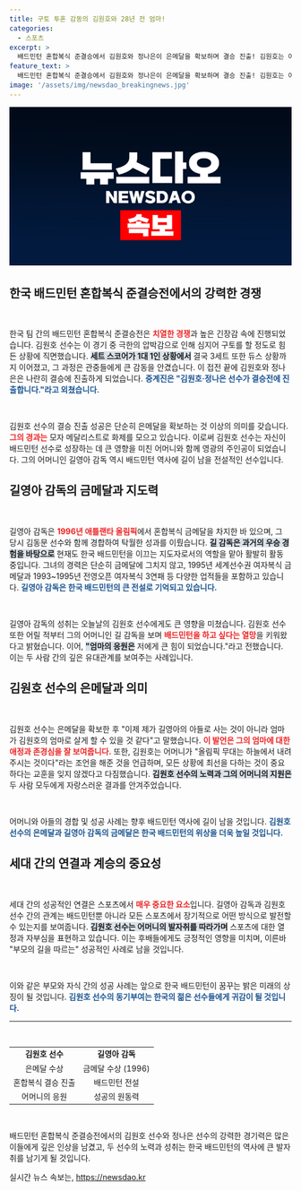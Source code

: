 ```yaml
---
title: 구토 투혼 감동의 김원호와 28년 전 엄마!
categories:
  - 스포츠
excerpt: >
  배드민턴 혼합복식 준결승에서 김원호와 정나은이 은메달을 확보하며 결승 진출! 김원호는 어머니의 꿈을 이어가며 모자 메달리스트로 화제를 모으고 있습니다. 그들의 감동적인 이야기와 치열한 경기가 놓치기 아까운 이유!
feature_text: >
  배드민턴 혼합복식 준결승에서 김원호와 정나은이 은메달을 확보하며 결승 진출! 김원호는 어머니의 꿈을 이어가며 모자 메달리스트로 화제를 모으고 있습니다. 그들의 감동적인 이야기와 치열한 경기가 놓치기 아까운 이유!
image: '/assets/img/newsdao_breakingnews.jpg'
---
```


<p><img src="/assets/img/newsdao_breakingnews.jpg" alt="ontimetimes 속보" /></p>

<h2 data-ke-size="size26">한국 배드민턴 혼합복식 준결승전에서의 강력한 경쟁</h2>

<p data-ke-size="size16">&nbsp;</p>

<p>한국 팀 간의 배드민턴 혼합복식 준결승전은 <b><span style="color: #ee2323;">치열한 경쟁</span></b>과 높은 긴장감 속에 진행되었습니다. 김원호 선수는 이 경기 중 극한의 압박감으로 인해 심지어 구토를 할 정도로 힘든 상황에 직면했습니다. <b><span style="background-color: #21538527;">세트 스코어가 1대 1인 상황에서</span></b> 결국 3세트 또한 듀스 상황까지 이어졌고, 그 과정은 관중들에게 큰 감동을 안겼습니다. 이 접전 끝에 김원호와 정나은은 나란히 결승에 진출하게 되었습니다. <b><span style="color: #1a5490;">중계진은 "김원호·정나은 선수가 결승전에 진출합니다."라고 외쳤습니다.</span></b></p>

<p data-ke-size="size16">&nbsp;</p>

<p>김원호 선수의 결승 진출 성공은 단순히 은메달을 확보하는 것 이상의 의미를 갖습니다. <b><span style="color: #ee2323;">그의 경과는</span></b> 모자 메달리스트로 화제를 모으고 있습니다. 이로써 김원호 선수는 자신이 배드민턴 선수로 성장하는 데 큰 영향을 미친 어머니와 함께 영광의 주인공이 되었습니다. 그의 어머니인 길영아 감독 역시 배드민턴 역사에 길이 남을 전설적인 선수입니다. </p>

<h2 data-ke-size="size26">길영아 감독의 금메달과 지도력</h2>

<p data-ke-size="size16">&nbsp;</p>

<p>길영아 감독은 <b><span style="color: #ee2323;">1996년 애틀랜타 올림픽</span></b>에서 혼합복식 금메달을 차지한 바 있으며, 그 당시 김동문 선수와 함께 경합하여 탁월한 성과를 이뤘습니다. <b><span style="background-color: #21538527;">길 감독은 과거의 우승 경험을 바탕으로</span></b> 현재도 한국 배드민턴을 이끄는 지도자로서의 역할을 맡아 활발히 활동 중입니다. 그녀의 경력은 단순히 금메달에 그치지 않고, 1995년 세계선수권 여자복식 금메달과 1993~1995년 전영오픈 여자복식 3연패 등 다양한 업적들을 포함하고 있습니다. <b><span style="color: #1a5490;">길영아 감독은 한국 배드민턴의 큰 전설로 기억되고 있습니다.</span></b></p>

<p data-ke-size="size16">&nbsp;</p>

<p>길영아 감독의 성취는 오늘날의 김원호 선수에게도 큰 영향을 미쳤습니다. 김원호 선수 또한 어릴 적부터 그의 어머니인 길 감독을 보며 <b><span style="color: #ee2323;">배드민턴을 하고 싶다는 열망</span></b>을 키워왔다고 밝혔습니다. 이어, <b><span style="background-color: #21538527;">"엄마의 응원은</span></b> 저에게 큰 힘이 되었습니다."라고 전했습니다. 이는 두 사람 간의 깊은 유대관계를 보여주는 사례입니다.</p>

<h2 data-ke-size="size26">김원호 선수의 은메달과 의미</h2>

<p data-ke-size="size16">&nbsp;</p>

<p>김원호 선수는 은메달을 확보한 후 "이제 제가 길영아의 아들로 사는 것이 아니라 엄마가 김원호의 엄마로 살게 할 수 있을 것 같다"고 말했습니다. <b><span style="color: #ee2323;">이 발언은 그의 엄마에 대한 애정과 존경심을 잘 보여줍니다.</span></b> 또한, 김원호는 어머니가 "올림픽 무대는 하늘에서 내려주시는 것이다"라는 조언을 해준 것을 언급하며, 모든 상황에 최선을 다하는 것이 중요하다는 교훈을 잊지 않겠다고 다짐했습니다. <b><span style="background-color: #21538527;">김원호 선수의 노력과 그의 어머니의 지원은</span></b> 두 사람 모두에게 자랑스러운 결과를 안겨주었습니다.</p>

<p data-ke-size="size16">&nbsp;</p>

<p>어머니와 아들의 경합 및 성공 사례는 향후 배드민턴 역사에 길이 남을 것입니다. <b><span style="color: #1a5490;">김원호 선수의 은메달과 길영아 감독의 금메달은 한국 배드민턴의 위상을 더욱 높일 것입니다.</span></b></p>

<h2 data-ke-size="size26">세대 간의 연결과 계승의 중요성</h2>

<p data-ke-size="size16">&nbsp;</p>

<p>세대 간의 성공적인 연결은 스포츠에서 <b><span style="color: #ee2323;">매우 중요한 요소</span></b>입니다. 길영아 감독과 김원호 선수 간의 관계는 배드민턴뿐 아니라 모든 스포츠에서 장기적으로 어떤 방식으로 발전할 수 있는지를 보여줍니다. <b><span style="background-color: #21538527;">김원호 선수는 어머니의 발자취를 따라가며</span></b> 스포츠에 대한 열정과 자부심을 표현하고 있습니다. 이는 후배들에게도 긍정적인 영향을 미치며, 이른바 "부모의 길을 따르는" 성공적인 사례로 남을 것입니다.</p>

<p data-ke-size="size16">&nbsp;</p>

<p>이와 같은 부모와 자식 간의 성공 사례는 앞으로 한국 배드민턴이 꿈꾸는 밝은 미래의 상징이 될 것입니다. <b><span style="color: #1a5490;">김원호 선수의 동기부여는 한국의 젊은 선수들에게 귀감이 될 것입니다.</span></b></p>

<hr>

<p data-ke-size="size16">&nbsp;</p>

<table style="width: 100%; border-collapse: collapse;">
    <tr>
        <td style="text-align: center; height: 17px;"><b>김원호 선수</b></td>
        <td style="text-align: center; height: 17px;"><b>길영아 감독</b></td>
    </tr>
    <tr>
        <td style="text-align: center; height: 17px;">은메달 수상</td>
        <td style="text-align: center; height: 17px;">금메달 수상 (1996)</td>
    </tr>
    <tr>
        <td style="text-align: center; height: 17px;">혼합복식 결승 진출</td>
        <td style="text-align: center; height: 17px;">배드민턴 전설</td>
    </tr>
    <tr>
        <td style="text-align: center; height: 17px;">어머니의 응원</td>
        <td style="text-align: center; height: 17px;">성공의 원동력</td>
    </tr>
</table> 

<p data-ke-size="size16">&nbsp;</p>

<p>배드민턴 혼합복식 준결승전에서의 김원호 선수와 정나은 선수의 강력한 경기력은 많은 이들에게 깊은 인상을 남겼고, 두 선수의 노력과 성취는 한국 배드민턴의 역사에 큰 발자취를 남기게 될 것입니다.</p>
실시간 뉴스 속보는, <a href="https://newsdao.kr" rel="dofollow">https://newsdao.kr</a>


